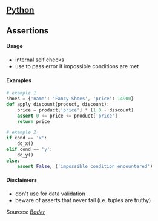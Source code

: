 ## [Python](.\python.html)
## Assertions

#### Usage

* internal self checks
* use to pass error if impossible conditions are met

#### Examples

```python
# example 1
shoes = {'name': 'Fancy Shoes', 'price': 14900}
def apply_discount(product, discount):
    price = product['price'] * (1.0 - discount)
    assert 0 <= price <= product['price']
    return price

# example 2
if cond == 'x':
    do_x()
elif cond == 'y':
    do_y()
else:
    assert False, ('impossible condition encountered')
```

#### Disclaimers

* don't use for data validation
* beware of asserts that never fail (i.e. tuples are truthy)

Sources: [_Bader_](./sources.html)